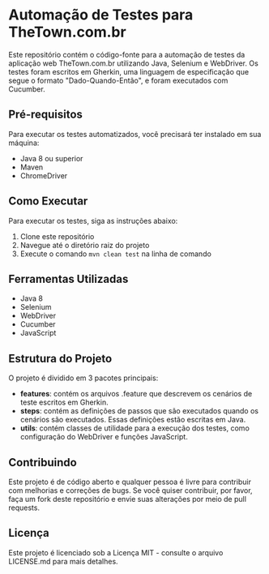 <div>
<h1>Automação de Testes para TheTown.com.br</h1>
<p>Este repositório contém o código-fonte para a automação de testes da aplicação web TheTown.com.br utilizando Java, Selenium e WebDriver. Os testes foram escritos em Gherkin, uma linguagem de especificação que segue o formato "Dado-Quando-Então", e foram executados com Cucumber.</p>
<h2>Pré-requisitos</h2>
<p>Para executar os testes automatizados, você precisará ter instalado em sua máquina:</p>
<ul>
  <li>Java 8 ou superior</li>
  <li>Maven</li>
  <li>ChromeDriver</li>
</ul>
<h2>Como Executar</h2>
<p>Para executar os testes, siga as instruções abaixo:</p>
<ol>
  <li>Clone este repositório</li>
  <li>Navegue até o diretório raiz do projeto</li>
  <li>Execute o comando <code>mvn clean test</code> na linha de comando</li>
</ol>
<h2>Ferramentas Utilizadas</h2>
<ul>
  <li>Java 8</li>
  <li>Selenium</li>
  <li>WebDriver</li>
  <li>Cucumber</li>
  <li>JavaScript</li>
</ul>
<h2>Estrutura do Projeto</h2>
<p>O projeto é dividido em 3 pacotes principais:</p>
<ul>
  <li><strong>features</strong>: contém os arquivos .feature que descrevem os cenários de teste escritos em Gherkin.</li>
  <li><strong>steps</strong>: contém as definições de passos que são executados quando os cenários são executados. Essas definições estão escritas em Java.</li>
  <li><strong>utils</strong>: contém classes de utilidade para a execução dos testes, como configuração do WebDriver e funções JavaScript.</li>
</ul>
<h2>Contribuindo</h2>
<p>Este projeto é de código aberto e qualquer pessoa é livre para contribuir com melhorias e correções de bugs. Se você quiser contribuir, por favor, faça um fork deste repositório e envie suas alterações por meio de pull requests.</p>
<h2>Licença</h2>
<p>Este projeto é licenciado sob a Licença MIT - consulte o arquivo LICENSE.md para mais detalhes.</p>
</div>
